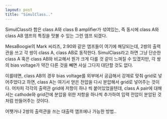 ```yaml
---
layout: post
title: "SimulClass.."
---
```


SimulClass라 함은 class A와 class B amplifier가 섞여있는, 즉 동시에 class A와 class AB 앰프의 특징을 맛볼 수 있는 그런 앰프 되겠다.

MesaBoogie의 Mark 씨리즈, 2:90와 같은 앰프들이 여기에 해당되는데, 2쌍의 출력관을 쓰고 각 쌍이 class A, class AB로 동작한다. SimulClass라고 하면 그냥 단순한 class A 혹은 class AB와 비교해서 뭔가 크게 다를 것 같이 느껴질 수 있겠지만, 각 쌍의 bias voltage가 약간 다른 것을 빼면 사실 그다지 대단할 것도 없다. 

이를테면, class AB의 경우 bias voltage를 외부에서 공급해서 강제로 맞춰 grid로 넣어주었다고 하면, class A는 여기서 얻은 전압을 다시 분압해서 grid로 넣어주는 것이다. 어차피 각각의 출력관 grid에 저항이 하나 씩 붙어있었을텐데, class A pair에 대해서는 cathode와 grid간에 분압을 위한 저항을 하나씩 추가하여 입력 전압이 분압된 것처럼 만들어주는 것이다.

어쨋거나 2쌍의 출력관을 쓰는 대출력 앰프에나 가능한 방법..



